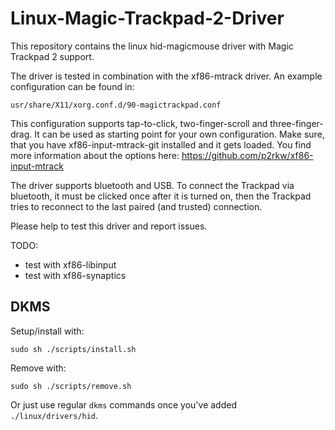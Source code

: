 # Linux-Magic-Trackpad-2-Driver

This repository contains the linux hid-magicmouse driver with Magic Trackpad 2 support.

The driver is tested in combination with the xf86-mtrack driver. An example configuration can be found in:
```
usr/share/X11/xorg.conf.d/90-magictrackpad.conf 
```
This configuration supports tap-to-click, two-finger-scroll and three-finger-drag. It can be used as starting point for your own configuration. Make sure, that you have xf86-input-mtrack-git installed and it gets loaded. You find more information about the options here: https://github.com/p2rkw/xf86-input-mtrack

The driver supports bluetooth and USB. To connect the Trackpad via bluetooth, it must be clicked once after it is turned on, then the Trackpad tries to reconnect to the last paired (and trusted) connection.

Please help to test this driver and report issues. 

TODO:
- test with xf86-libinput
- test with xf86-synaptics

## DKMS

Setup/install with:

    sudo sh ./scripts/install.sh

Remove with:

    sudo sh ./scripts/remove.sh

Or just use regular `dkms` commands once you've added `./linux/drivers/hid`.
